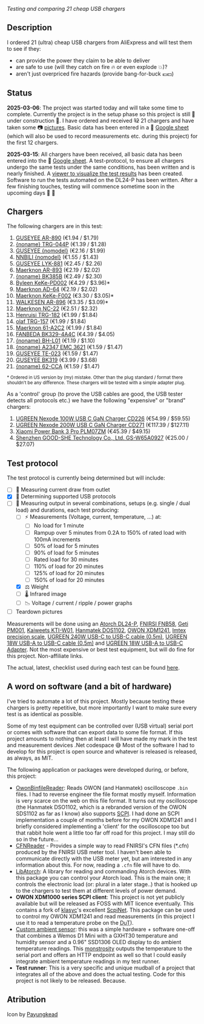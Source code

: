 *Testing and comparing 21 cheap USB chargers*

## Description

I ordered 21 (ultra) cheap USB chargers from AliExpress and will test them to see if they:

* can provide the power they claim to be able to deliver
* are safe to use (will they catch on fire 🔥 or even explode 💥)?
* aren't just overpriced fire hazards (provide bang-for-buck 💶💵)

## Status

**2025-03-06**: The project was started today and will take some time to complete. Currently the project is in the setup phase so this project is still 🚧 under construction 🚧. I have ordered and received ~~12~~ 21 chargers and have taken some 📷 [pictures](https://github.com/RobThree/ProjectCharger/tree/main/images). Basic data has been entered in a 📝 [Google sheet](https://docs.google.com/spreadsheets/d/1MLatioRcDbH1atz-dB_jMyGtM_djYzLRvWk6to6tpT4/edit?usp=sharing) (which will also be used to record measurements etc. during this project) for the first 12 chargers.

**2025-03-15**: All chargers have been received, all basic data has been entered into the 📝 [Google sheet](https://docs.google.com/spreadsheets/d/1MLatioRcDbH1atz-dB_jMyGtM_djYzLRvWk6to6tpT4/edit?usp=sharing). A test-protocol, to ensure all chargers undergo the same tests under the same conditions, has been written and is nearly finished. A [viewer to visualize the test results](/measurements/?data=example) has been created. Software to run the tests automated on the DL24-P has been written. After a few finishing touches, testing will commence sometime soon in the upcoming days 🎉 🚀

## Chargers

The following chargers are in this test:

1. [GUSEYEE AR-890](https://www.aliexpress.com/item/1005006205253362.html) (€1.94 / $1.79)
2. [{noname} TRG-044P](https://www.aliexpress.com/item/1005006690280370.html) (€1.39 / $1.28)
3. [GUSEYEE {nomodel}](https://www.aliexpress.com/item/1005007817217545.html) (€2.16 / $1.99)
4. [NNBILI {nomodel}](https://www.aliexpress.com/item/1005007076973487.html) (€1.55 / $1.43)
5. [GUSEYEE LYK-881](https://www.aliexpress.com/item/1005006117746435.html) (€2.45 / $2.26)
6. [Maerknon AR-893](https://www.aliexpress.com/item/1005007540830401.html) (€2.19 / $2.02)
7. [{noname} BK385B](https://www.aliexpress.com/item/1005006359348866.html) (€2.49 / $2.30)
8. [Byleen KeKe-PD002](https://www.aliexpress.com/item/1005005029886272.html) (€4.29 / $3.96)*
9. [Maerknon AD-64](https://www.aliexpress.com/item/1005006968895855.html) (€2.19 / $2.02)
10. [Maerknon KeKe-F002](https://www.aliexpress.com/item/1005008273390175.html) (€3.30 / $3.05)*
11. [WALKESEN AR-896](https://www.aliexpress.com/item/1005008390068513.html) (€3.35 / $3.09)*
12. [Maerknon NC-22](https://www.aliexpress.com/item/1005007368774221.html) (€2.51 / $2.32)
13. [Henruisi TRG-182](https://www.aliexpress.com/item/1005007713351327.html) (€1.99 / $1.84)
14. [olaf TRG-157](https://www.aliexpress.com/item/1005005447292671.html) (€1.99 / $1.84)
15. [Maerknon  61-A2C2](https://www.aliexpress.com/item/1005006294291283.html) (€1.99 / $1.84)
16. [FANBEDA BK329-4A4C](https://www.aliexpress.com/item/1005007798517528.html) (€4.39 / $4.05)
17. [{noname} BH-L01](https://www.aliexpress.com/item/1005006603699489.html) (€1.19 / $1.10)
18. [{noname} A2347 EMC 3621](https://www.aliexpress.com/item/1005006469372442.html) (€1.59 / $1.47)
19. [GUSEYEE TE-023](https://www.aliexpress.com/item/1005007370796821.html) (€1.59 / $1.47)
20. [GUSEYEE BK319](https://www.aliexpress.com/item/1005007487685097.html) (€3.99 / $3.68)
21. [{noname} 62-CCA](https://www.aliexpress.com/item/1005005586923234.html) (€1.59 / $1.47)

<sup>* Ordered in US version by (my) mistake. Other than the plug standard / format there shouldn't be any difference. These chargers will be tested with a simple adapter plug.</sup>

As a 'control' group (to prove the USB cables are good, the USB tester detects all protocols etc.) we have the following "expensive" or "brand" chargers:

1. [UGREEN Nexode 100W USB C GaN Charger CD226](https://www.aliexpress.com/item/1005002529458406.html) (€54.99 / $59.55)
2. [UGREEN Nexode 200W USB C GaN Charger CD271](https://www.aliexpress.com/item/1005008473171077.html) (€117.39 / $127.11)
3. [Xiaomi Power Bank 3 Pro PLM07ZM](https://www.aliexpress.com/item/1005007232373605.html) (€45.39 / $49.15)
4. [Shenzhen GOOD-SHE Technology Co., Ltd. GS-W65A0927](http://www.good-she.com/web/index.php/product/index/g/e/id/278.html) (€25.00 / $27.07)

## Test protocol

The test protocol is currently being determined but will include:

- [ ] 🔌 Measuring current draw from outlet
- [x] 📱 Determining supported USB protocols
- [ ] 📐 Measuring output in several combinations, setups (e.g. single / dual load) and durations, each test producing:
    - [ ] ⚡ Measurements (Voltage, current, temperature, ...) at:
        - [ ] No load for 1 minute
        - [ ] Rampup over 5 minutes from 0.2A to 150% of rated load with 100mA increments
        - [ ] 50% of load for 5 minutes
        - [ ] 90% of load for 5 minutes
        - [ ] Rated load for 30 minutes
        - [ ] 110% of load for 20 minutes
        - [ ] 125% of load for 20 minutes
        - [ ] 150% of load for 20 minutes
    - [x] ⚖️ Weight
    - [ ] 🌡️ Infrared image
    - [ ] 📉 Voltage / current / ripple / power graphs
- [ ] Teardown pictures

Measurements will be done using an [Atorch DL24-P](http://en.atorch.cn/ProDetail.aspx?ProID=13), [FNIRSI FNB58](https://www.fnirsi.com/products/fnb58), [Geti PM001](https://www.geti.eu/en/products/energy/power-consumption-meters/digital-energy-meter-geti-pm001), [Kaiweets KTI-W01](https://kaiweets.com/products/kti-w01-handheld-thermal-camera), [Hanmatek DOS1102](https://www.aliexpress.com/item/4000768225718.html), [OWON XDM1241](https://www.owon.com.hk/products_owon_4_1%7C2_digits_xdm1000_series_bench-type_digital_multimeter), [Imtex precision scale](https://www.bol.com/nl/nl/p/imtex-precisie-digitale-weegschaal-500-gram-x-001-gram/9300000074911968/), [UGREEN 240W USB-C to USB-C cable (0.5m)](https://www.amazon.com/UGREEN-Charging-Charger-Compatible-MacBook/dp/B0D1VMZQY4/ref=sr_1_1), [UGREEN 18W USB-A to USB-C cable (0.5m)](https://www.amazon.com/UGREEN-Braided-Charger-Compatible-Nintendo/dp/B07PP2RB25/ref=sr_1_2) and [UGREEN 18W USB-A to USB-C Adapter](https://www.amazon.com/UGREEN-Adapter-Charger-Connector-AirPods/dp/B0CZDQ8RMX/ref=sr_1_3). Not the most expensive or best test equipment, but will do fine for this project. Non-affiliate links.

The actual, latest, checklist used during each test can be found [here](https://docs.google.com/document/d/16yQ9Ut7cN_zhgGhayaSNGSPf_FatyJ9KrqO3Fal7ofQ/edit?usp=sharing).

## A word on software (and a bit of hardware)

I've tried to automate a lot of this project. Mostly because testing these chargers is pretty repetitive, but more importantly I want to make sure every test is as identical as possible.

Some of my test equipment can be controlled over (USB virtual) serial port or comes with software that can export data to some file format. If this project amounts to nothing then at least I will have made my mark in the test and measurement devices .Net codespace 😅 Most of the software I had to develop for this project is open source and whatever is released is released, as always, as MIT.

The following application or packages were developed during, or before, this project:

* [OwonBinfileReader](https://github.com/RobThree/OwonBinfileReader): Reads OWON (and Hanmatek) oscilloscope `.bin` files. I had to reverse engineer the file format mostly myself. Information is very scarce on the web on this file format. It turns out my oscilloscope (the Hanmatek DSO1102, which is a rebranded version of the OWON SDS1102 as far as I know) also supports [SCPI](https://en.wikipedia.org/wiki/Standard_Commands_for_Programmable_Instruments). I had done an SCPI implementation a couple of months before for my OWON XDM1241 and I briefly considered implementing a 'client' for the oscilloscope too but that rabbit hole went a little too far off road for this project. I may still do so in the future...
* [CFNReader](https://github.com/RobThree/CFNReader) - Provides a simple way to read FNIRSI's CFN files (*.cfn) produced by the FNIRSI USB meter tool. I haven't been able to communicate directly with the USB meter yet, but am interested in any information about this. For now, reading a `.cfn` file will have to do.
* [LibAtorch](https://github.com/RobThree/LibAtorch): A library for reading and commanding Atorch devices. With this package you can control your Atorch load. This is the main one; it controls the electronic load (or: plural in a later stage..) that is hooked up to the chargers to test them at different levels of power demand.
* **OWON XDM1000 series SCPI client**: This project is not yet publicly available but will be released as FOSS with MIT licence eventually. This contains a fork of [klasyc](https://github.com/klasyc)'s excellent [ScpiNet](https://github.com/klasyc/ScpiNet). This package can be used to control my OWON XDM1241 and read measurements (in this project I use it to read a temperature probe on the <abbr title="Device under Test">DuT</abbr>).
* [Custom ambient sensor](https://github.com/RobThree/TemperatureDisplay): this was a simple hardware + software one-off that combines a Wemos D1 Mini with a GXHT30 temperature and humidity sensor and a 0.96" SSD1306 OLED display to do ambient temperature readings. This [monstrosity](https://raw.githubusercontent.com/RobThree/TemperatureDisplay/refs/heads/main/example.jpg) outputs the temperature to the serial port and offers an HTTP endpoint as well so that I could easily integrate ambient temperature readings in my test runner.
* **Test runner**: This is a very specific and unique mudball of a project that integrates all of the above and does the actual testing. Code for this project is not likely to be released. Because.

## Atribution

Icon by [Payungkead](https://www.freepik.com/icon/usb_1664704)